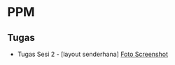# PPM

## Tugas 
- Tugas Sesi 2 - [layout senderhana]
[Foto Screenshot](https://github.com/user-attachments/assets/bf9563cf-c3f3-46e5-b034-075d4b770ac0)
